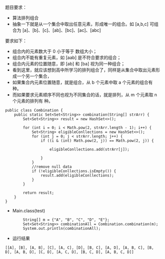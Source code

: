 题目要求：   
 * 算法排列组合
 * 抽象一下就是从一个集合中取出任意元素，形成唯一的组合。如 [a,b,c] 可组合为 [a]、[b]、[c]、[ab]、[bc]、[ac]、[abc]
 
 要求如下：
 * 组合内的元素数大于 0 小于等于 数组大小；
 * 组合内不能有重复元素，如 [aab] 是不符合要求的组合；
 * 组合内元素的位置随意，即 [ab] 和 [ba] 视为同一种组合；
 * 看到这里，就应该想到高中所学习的排列组合了，同样是从集合中取出元素形成一个另一个集合，
 * 如果集合内元素位置随意，就是组合，从 b 个元素中取 a 个元素的组合有 种。
 * 而如果要求元素顺序不同也视为不同集合的话，就是排列，从 m 个元素取 n 个元素的排列有 种。

 

```
public class Combination {
    public static Set<Set<String>> combination(String[] strArr) {
        Set<Set<String>> result = new HashSet<>();

        for (int i = 0; i < Math.pow(2, strArr.length - 1); i++) {
            Set<String> eligibleConllections = new HashSet<>();
            for (int j = 0; j < strArr.length; j++) {
                if ((i & (int) Math.pow(2, j)) == Math.pow(2, j)) {

                    eligibleConllections.add(strArr[j]);

                }
            }
            //remove null data
            if (!eligibleConllections.isEmpty()) {
                result.add(eligibleConllections);
            }
        }

        return result;
    }
}

```

* Main.class(test)
```
        String[] m = {"A", "B", "C", "D", "E"};
        Set<Set<String>> combinationAll = Combination.combination(m);
        System.out.println(combinationAll);
```

* 运行结果
```
[[A], [B], [A, B], [C], [A, C], [D], [B, C], [A, D], [A, B, C], [B, D], [A, B, D], [C, D], [A, C, D], [B, C, D], [A, B, C, D]]
```
